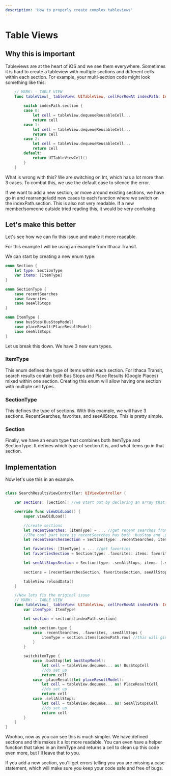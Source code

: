 ```yaml
---
description: 'How to properly create complex tableviews'
---
```


# Table Views


## Why this is important
Tableviews are at the heart of iOS and we see them everywhere. Sometimes it is hard to create a tableview with multiple sections and different cells within each section. For example, your multi-section code might look something like this:

```swift
    // MARK: - TABLE VIEW
    func tableView(_ tableView: UITableView, cellForRowAt indexPath: IndexPath) -> UITableViewCell {
        
        switch indexPath.section {
        case 0:
            let cell = tableView.dequeueReusableCell...
            return cell
        case 1:
            let cell = tableView.dequeueReusableCell...
            return cell
        case 2:
            let cell = tableView.dequeueReusableCell...
            return cell
        default:
            return UITableViewCell()
        }
    }
```

What is wrong with this?
We are switching on Int, which has a lot more than 3 cases. To combat this, we use the default case to silence the error.

If we want to add a new section, or move around existing sections, we have go in and rearrange/add new cases to each function where we switch on the indexPath.section. This is also not very readable. If a new member/someone outside tried reading this, it would be very confusing.

## Let's make this better

Let's see how we can fix this issue and make it more readable.

For this example I will be using an example from Ithaca Transit.

We can start by creating a new enum type:

```swift
enum Section {
    let type: SectionType
    var items: [ItemType]
}

enum SectionType {
    case recentSearches
    case favorites
    case seeAllStops
}

enum ItemType {
    case busStop(BusStopModel)
    case placeResult(PlaceResultModel)
    case seeAllStops
}
```
Let us break this down.
We have 3 new eum types.

### ItemType
This enum defines the type of items within each section. For Ithaca Transit, search results contain both Bus Stops and Place Results (Google Places) mixed within one section. Creating this enum will allow having one section with multiple cell types.

### SectionType
This defines the type of sections. With this example, we will have 3 sections. RecentSearches, favorites, and seeAllStops. This is pretty simple.

### Section
Finally, we have an enum type that combines both ItemType and SectionType. It defines which type of section it is, and what items go in that section.

## Implementation

Now let's use this in an example.

```swift

class SearchResultsViewController: UIViewController {

    var sections: [Section]! //we start out by declaring an array that will hold all of our sections

    override func viewDidLoad() {
        super.viewDidLoad()

        //create sections
        let recentSearches: [ItemType] = ... //get recent searches from network request or userdefaults etc. We also need to make sure we convert them into ItemType. This is pretty self explanatory.
        //The cool part here is recentSearches has both .busStop and .placeResult types.
        let recentSearchesSection = Section(type: .recentSearches, items: recentSearches)

        let favorites: [ItemType] = ... //get favorties
        let favortiesSection = Section(type: .favorites: items: favorites)

        let seeAllStopsSection = Section(type: .seeAllStops, items: [.seeAllStops])
        
        sections = [recentSearchesSection, favoritesSection, seeAllStopsSection]

        tableView.reloadData()
    }

    //Now lets fix the original issue
    // MARK: - TABLE VIEW
    func tableView(_ tableView: UITableView, cellForRowAt indexPath: IndexPath) -> UITableViewCell {
        var itemType: ItemType!

        let section = sections[indexPath.section]

        switch section.type {
            case .recentSearches, .favorites, .seeAllStops {
                itemType = section.items[indexPath.row] //this will give us the itemType for this specific cell
            }
        }

        switchitemType {
            case .busStop(let busStopModel):
                let cell = tableView.dequeue... as! BusStopCell
                //do set up
                return cell
            case .placeResult(let placeResultModel):
                let cell = tableView.dequeue... as! PlaceResultCell
                //do set up
                return cell
            case .sellAllStops:
                let cell = tableView.dequeue... as! SeeAllStopsCell
                //do set up
                return cell
        }
    }
}
```
Woohoo, now as you can see this is much simpler. We have defined sections and this makes it a lot more readable. You can even have a helper function that takes in an itemType and returns a cell to clean up this code even more, but I'll leave that to you. 

If you add a new section, you'll get errors telling you you are missing a case statement, which will make sure you keep your code safe and free of bugs.
